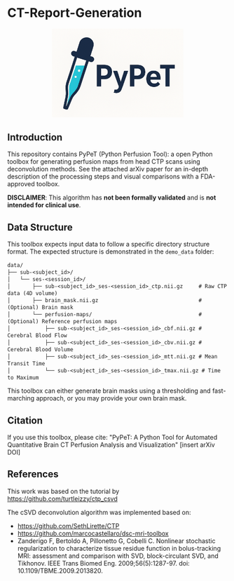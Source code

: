 # CT-Report-Generation
<div align="center">
  <img src="icon.png" alt="Icon" width="300"/>
</div>

## Introduction

This repository contains PyPeT (Python Perfusion Tool): a open Python toolbox for generating perfusion maps from head CTP scans using deconvolution methods. See the attached arXiv paper for an in-depth description of the processing steps and visual comparisons with a FDA-approved toolbox.

**DISCLAIMER**: This algorithm has **not been formally validated** and is **not intended for clinical use**.

## Data Structure

This toolbox expects input data to follow a specific directory structure format. The expected structure is demonstrated in the `demo_data` folder:

```
data/
├── sub-<subject_id>/
│   └── ses-<session_id>/
│       ├── sub-<subject_id>_ses-<session_id>_ctp.nii.gz     # Raw CTP data (4D volume)
│       ├── brain_mask.nii.gz                                # (Optional) Brain mask
│       └── perfusion-maps/                                  # (Optional) Reference perfusion maps
│           ├── sub-<subject_id>_ses-<session_id>_cbf.nii.gz # Cerebral Blood Flow
│           ├── sub-<subject_id>_ses-<session_id>_cbv.nii.gz # Cerebral Blood Volume
│           ├── sub-<subject_id>_ses-<session_id>_mtt.nii.gz # Mean Transit Time
│           └── sub-<subject_id>_ses-<session_id>_tmax.nii.gz # Time to Maximum
```

This toolbox can either generate brain masks using a thresholding and fast-marching approach, or you may provide your own brain mask.

## Citation

If you use this toolbox, please cite: "PyPeT: A Python Tool for Automated Quantitative Brain CT Perfusion Analysis and Visualization" [insert arXiv DOI]

## References

This work was based on the tutorial by https://github.com/turtleizzy/ctp_csvd

The cSVD deconvolution algorithm was implemented based on:
- https://github.com/SethLirette/CTP 
- https://github.com/marcocastellaro/dsc-mri-toolbox
- Zanderigo F, Bertoldo A, Pillonetto G, Cobelli C. Nonlinear stochastic regularization to characterize tissue residue function in bolus-tracking MRI: assessment and comparison with SVD, block-circulant SVD, and Tikhonov. IEEE Trans Biomed Eng. 2009;56(5):1287-97. doi: 10.1109/TBME.2009.2013820.
